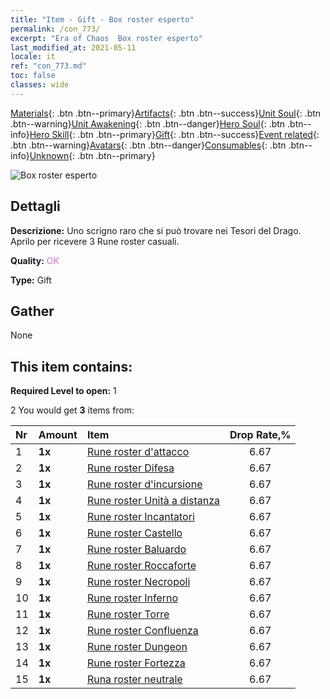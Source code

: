 ```yaml
---
title: "Item - Gift - Box roster esperto"
permalink: /con_773/
excerpt: "Era of Chaos  Box roster esperto"
last_modified_at: 2021-05-11
locale: it
ref: "con_773.md"
toc: false
classes: wide
---
```

 [Materials](/ItemsIT/){: .btn .btn--primary}[Artifacts](/ItemsIT/Artifacts/){: .btn .btn--success}[Unit Soul](/ItemsIT/UnitSoul/){: .btn .btn--warning}[Unit Awakening](/ItemsIT/UnitAwakening/){: .btn .btn--danger}[Hero Soul](/ItemsIT/HeroSoul/){: .btn .btn--info}[Hero Skill](/ItemsIT/HeroSkill/){: .btn .btn--primary}[Gift](/ItemsIT/Gift/){: .btn .btn--success}[Event related](/ItemsIT/Events/){: .btn .btn--warning}[Avatars](/ItemsIT/Avatars/){: .btn .btn--danger}[Consumables](/ItemsIT/Consumables/){: .btn .btn--info}[Unknown](/ItemsIT/Unknown/){: .btn .btn--primary}

 ![Box roster esperto](/images/t/i_tujianhezi3.png)

## Dettagli
 **Descrizione:** Uno scrigno raro che si può trovare nei Tesori del Drago. Aprilo per ricevere 3 Rune roster casuali.

 **Quality:** <span style="color: #DA70D6">OK</span>

 **Type:** Gift

## Gather

  None

## This item contains:

 **Required Level to open:** 1

 2 You would get **3** items  from:

  | Nr | Amount |     Item    | Drop Rate,% |
  |:---|:-------|:------------|:---------:|
  | 1 |  **1x** | [Rune roster d'attacco](/ItemsIT/con_734/) | 6.67 | 
  | 2 |  **1x** | [Rune roster Difesa](/ItemsIT/con_739/) | 6.67 | 
  | 3 |  **1x** | [Rune roster d'incursione](/ItemsIT/con_741/) | 6.67 | 
  | 4 |  **1x** | [Rune roster Unità a distanza](/ItemsIT/con_742/) | 6.67 | 
  | 5 |  **1x** | [Rune roster Incantatori](/ItemsIT/con_746/) | 6.67 | 
  | 6 |  **1x** | [Rune roster Castello](/ItemsIT/con_752/) | 6.67 | 
  | 7 |  **1x** | [Rune roster Baluardo](/ItemsIT/con_753/) | 6.67 | 
  | 8 |  **1x** | [Rune roster Roccaforte](/ItemsIT/con_754/) | 6.67 | 
  | 9 |  **1x** | [Rune roster Necropoli](/ItemsIT/con_755/) | 6.67 | 
  | 10 |  **1x** | [Rune roster Inferno](/ItemsIT/con_777/) | 6.67 | 
  | 11 |  **1x** | [Rune roster Torre](/ItemsIT/con_785/) | 6.67 | 
  | 12 |  **1x** | [Rune roster Confluenza](/ItemsIT/con_791/) | 6.67 | 
  | 13 |  **1x** | [Rune roster Dungeon](/ItemsIT/con_792/) | 6.67 | 
  | 14 |  **1x** | [Rune roster Fortezza](/ItemsIT/con_818/) | 6.67 | 
  | 15 |  **1x** | [Runa roster neutrale](/ItemsIT/con_869/) | 6.67 | 
